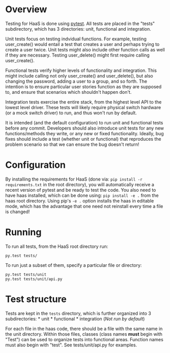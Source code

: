 # Overview

Testing for HaaS is done using [pytest](http://pytest.org/). All tests
are placed in the "tests" subdirectory, which has 3 directories: unit,
functional and integration.

Unit tests focus on testing indvidual functions. For example, testing
user_create() would entail a test that creates a user and perhaps trying
to create a user twice. Unit tests might also include other function calls
as well if they are necessary. Testing user_delete() might first require
calling user_create().

Functional tests verify higher levels of functionality and integration. This
might include calling not only user_create() and user_delete(), but also
changing the password, adding a user to a group, and so forth. The intention
is to ensure particular user stories function as they are supposed to,
and ensure that scenarios which shouldn't happen don't.

Integration tests exercise the entire stack, from the highest level API to
the lowest level driver. These tests will likely require physical switch
hardware (or a mock switch driver) to run, and thus won't run by default.

It is intended (and the default configuration) to run unit and functional
tests before any commit. Developers should also introduce unit tests for any
new functions/methods they write, or any new or fixed functionality. Ideally,
bug fixes should include a test (whether unit or functional) that reproduces
the problem scenario so that we can ensure the bug doesn't return!

# Configuration

By installing the requirements for HaaS (done via: `pip install -r
requirements.txt` in the root directory), you will automatically receive
a recent version of pytest and be ready to test the code. You also need
to have haas installed, which can be done using: `pip install -e .` from
the haas root directory. Using pip's `-e .` option installs the haas in
editable mode, which has the advantage that one need not reinstall every
time a file is changed!

# Running

To run all tests, from the HaaS root directory run:

    py.test tests/

To run just a subset of them, specify a particular file or directory:

    py.test tests/unit
    py.test tests/unit/api.py

# Test structure

Tests are kept in the `tests` directory, which is further organized into
3 subdirectories: * unit * functional * integration \(*Not run by default*\)

For each file in the haas code, there should be a file with the same name in
the unit directory. Within those files, classes \(class names **must** begin
with "Test"\) can be used to organize tests into functional areas. Function
names must also begin with "test". See tests/unit/api.py for examples.
